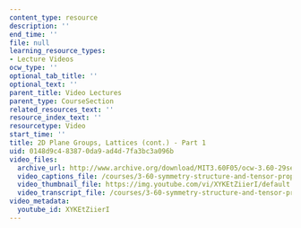 ```yaml
---
content_type: resource
description: ''
end_time: ''
file: null
learning_resource_types:
- Lecture Videos
ocw_type: ''
optional_tab_title: ''
optional_text: ''
parent_title: Video Lectures
parent_type: CourseSection
related_resources_text: ''
resource_index_text: ''
resourcetype: Video
start_time: ''
title: 2D Plane Groups, Lattices (cont.) - Part 1
uid: 0148d9c4-8387-0da9-ad4d-7fa3bc3a096b
video_files:
  archive_url: http://www.archive.org/download/MIT3.60F05/ocw-3.60-29sep2005-part1-220k.mp4
  video_captions_file: /courses/3-60-symmetry-structure-and-tensor-properties-of-materials-fall-2005/75b0238efa965969920920c1e7f82b77_XYKEtZiierI.vtt
  video_thumbnail_file: https://img.youtube.com/vi/XYKEtZiierI/default.jpg
  video_transcript_file: /courses/3-60-symmetry-structure-and-tensor-properties-of-materials-fall-2005/767329df4bbb12e2d40951d28b5a1626_XYKEtZiierI.pdf
video_metadata:
  youtube_id: XYKEtZiierI
---
```

